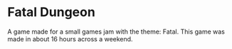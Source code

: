 # Fatal Dungeon

A game made for a small games jam with the theme: Fatal.
This game was made in about 16 hours across a weekend.

